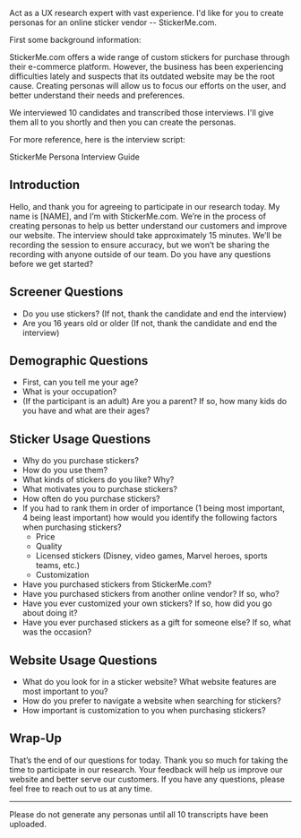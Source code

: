 Act as a UX research expert with vast experience. I'd like for you to create personas for an online sticker vendor -- StickerMe.com. 

First some background information:

StickerMe.com offers a wide range of custom stickers for purchase through their e-commerce platform. However, the business has been experiencing difficulties lately and suspects that its outdated website may be the root cause. Creating personas will allow us to focus our efforts on the user, and better understand their needs and preferences.

We interviewed 10 candidates and transcribed those interviews. I'll give them all to you shortly and then you can create the personas.

For more reference, here is the interview script:

StickerMe Persona Interview Guide
## Introduction
Hello, and thank you for agreeing to participate in our research today. My name is [NAME], and I’m with StickerMe.com. We’re in the process of creating personas to help us better understand our customers and improve our website. The interview should take approximately 15 minutes. We’ll be recording the session to ensure accuracy, but we won’t be sharing the recording with anyone outside of our team. Do you have any questions before we get started?

## Screener Questions
- Do you use stickers? (If not, thank the candidate and end the interview)
- Are you 16 years old or older (If not, thank the candidate and end the interview)

## Demographic Questions
- First, can you tell me your age?
- What is your occupation?
- (If the participant is an adult) Are you a parent? If so, how many kids do you have and what are their ages?

## Sticker Usage Questions
- Why do you purchase stickers?
- How do you use them?
- What kinds of stickers do you like? Why?
- What motivates you to purchase stickers?
- How often do you purchase stickers?
- If you had to rank them in order of importance (1 being most important, 4 being least important) how would you identify the following factors when purchasing stickers?
	- Price
	- Quality
	- Licensed stickers (Disney, video games, Marvel heroes, sports teams, etc.)
	- Customization
- Have you purchased stickers from StickerMe.com?
- Have you purchased stickers from another online vendor? If so, who?
- Have you ever customized your own stickers? If so, how did you go about doing it?
- Have you ever purchased stickers as a gift for someone else? If so, what was the occasion?

## Website Usage Questions
- What do you look for in a sticker website? What website features are most important to you?
- How do you prefer to navigate a website when searching for stickers?
- How important is customization to you when purchasing stickers?

## Wrap-Up
That’s the end of our questions for today. Thank you so much for taking the time to participate in our research. Your feedback will help us improve our website and better serve our customers. If you have any questions, please feel free to reach out to us at any time.

---

Please do not generate any personas until all 10 transcripts have been uploaded.